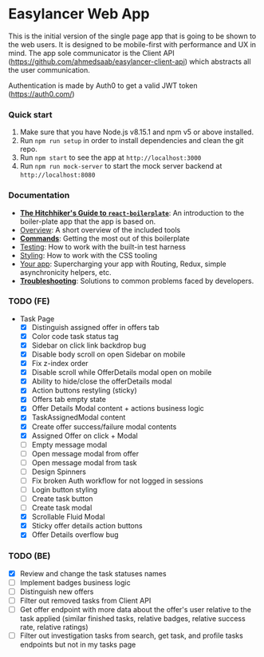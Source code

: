 # Easylancer Web App
This is the initial version of the single page app that is going to be shown to the web users. It is designed to be mobile-first with performance and UX in mind. The app sole communicator is the Client API (https://github.com/ahmedsaab/easylancer-client-api) which abstracts all the user communication. 

Authentication is made by Auth0 to get a valid JWT token (https://auth0.com/)

### Quick start

1.  Make sure that you have Node.js v8.15.1 and npm v5 or above installed.
2.  Run `npm run setup` in order to install dependencies and clean the git repo.
3.  Run `npm start` to see the app at `http://localhost:3000`
3.  Run `npm run mock-server` to start the mock server backend at `http://localhost:8080`

### Documentation

- [**The Hitchhiker's Guide to `react-boilerplate`**](docs/general/introduction.md): An introduction to the boiler-plate app that the app is based on.
- [Overview](docs/general): A short overview of the included tools
- [**Commands**](docs/general/commands.md): Getting the most out of this boilerplate
- [Testing](docs/testing): How to work with the built-in test harness
- [Styling](docs/css): How to work with the CSS tooling
- [Your app](docs/js): Supercharging your app with Routing, Redux, simple
  asynchronicity helpers, etc.
- [**Troubleshooting**](docs/general/gotchas.md): Solutions to common problems faced by developers.

### TODO (FE)

- Task Page
    - [X] Distinguish assigned offer in offers tab
    - [X] Color code task status tag
    - [X] Sidebar on click link backdrop bug
    - [X] Disable body scroll on open Sidebar on mobile
    - [X] Fix z-index order
    - [X] Disable scroll while OfferDetails modal open on mobile
    - [X] Ability to hide/close the offerDetails modal
    - [X] Action buttons restyling (sticky)
    - [X] Offers tab empty state
    - [X] Offer Details Modal content + actions business logic
    - [X] TaskAssignedModal content
    - [X] Create offer success/failure modal contents
    - [X] Assigned Offer on click + Modal 
    - [ ] Empty message modal
    - [ ] Open message modal from offer
    - [ ] Open message modal from task
    - [ ] Design Spinners
    - [ ] Fix broken Auth workflow for not logged in sessions
    - [ ] Login button styling
    - [ ] Create task button
    - [ ] Create task modal
    - [X] Scrollable Fluid Modal
    - [X] Sticky offer details action buttons
    - [X] Offer Details overflow bug
    
### TODO (BE)

- [X] Review and change the task statuses names
- [ ] Implement badges business logic
- [ ] Distinguish new offers
- [ ] Filter out removed tasks from Client API
- [ ] Get offer endpoint with more data about the offer's user relative to the task applied (similar finished tasks, relative badges, relative success rate, relative ratings)
- [ ] Filter out investigation tasks from search, get task, and profile tasks endpoints but not in my tasks page
